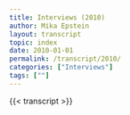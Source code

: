 ```yaml
---
title: Interviews (2010)
author: Mika Epstein
layout: transcript
topic: index
date: 2010-01-01
permalink: /transcript/2010/
categories: ["Interviews"]
tags: [""]
---
```


{{< transcript >}}